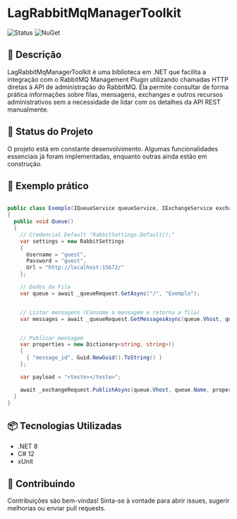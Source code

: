 # LagRabbitMqManagerToolkit

![Status](https://img.shields.io/badge/status-em%20desenvolvimento-yellow)
![NuGet](https://img.shields.io/nuget/v/LagRabbitMqManagerToolkit?color=blue)

## 🧠 Descrição

LagRabbitMqManagerToolkit é uma biblioteca em .NET que facilita a integração com o RabbitMQ Management Plugin utilizando chamadas HTTP diretas à API de administração do RabbitMQ. 
Ela permite consultar de forma prática informações sobre filas, mensagens, exchanges e outros recursos administrativos sem a necessidade de lidar com os detalhes da API REST manualmente.

## 🚧 Status do Projeto

O projeto está em constante desenvolvimento. Algumas funcionalidades essenciais já foram implementadas, enquanto outras ainda estão em construção.

## 🚀 Exemplo prático

```csharp

public class Exemplo(IQueueService queueService, IExchangeService exchangeService)
{
  public void Queue()
  {
    // Credencial Default "RabbitSettings.Default();"
    var settings = new RabbitSettings
    {
      Username = "guest",
      Password = "guest",
      Url = "http://localhost:15672/"
    };

    // Dados da Fila
    var queue = await _queueRequest.GetAsync("/", "Exemplo");


    // Listar mensagens (Consome a mensagem e retorna a fila)
    var messages = await _queueRequest.GetMessagesAsync(queue.Vhost, queue.Name);


    // Publicar mensagem
    var properties = new Dictionary<string, string>()
    {
      { "message_id", Guid.NewGuid().ToString() }
    };

    var payload = "<teste></teste>";

    await _exchangeRequest.PublishAsync(queue.Vhost, queue.Name, properties, payload);    
  }
}

```

## 📦 Tecnologias Utilizadas

- .NET 8
- C# 12
- xUnit

## 🤝 Contribuindo

Contribuições são bem-vindas! Sinta-se à vontade para abrir issues, sugerir melhorias ou enviar pull requests.

